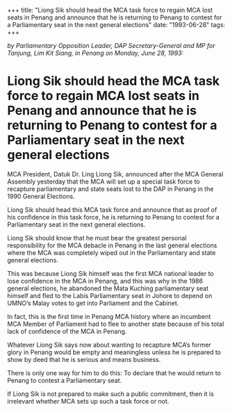 +++ 
title: "Liong Sik should head the MCA task force to regain MCA lost seats in Penang and announce that he is returning to Penang to contest for a Parliamentary seat in the next general elections"
date: "1993-06-28"
tags:
+++

_by Parliamentary Opposition Leader, DAP Secretary-General and MP for Tanjung, Lim Kit Siang, in Penang on Monday, June 28, 1993:_

# Liong Sik should head the MCA task force to regain MCA lost seats in Penang and announce that he is returning to Penang to contest for a Parliamentary seat in the next general elections

MCA President, Datuk Dr. Ling Liong Sik, announced after the MCA General Assembly yesterday that the MCA will set up a special task force to recapture parliamentary and state seats lost to the DAP in Penang in the 1990 General Elections.</u>

Liong Sik should head this MCA task force and announce that as proof of his confidence in this task force, he is returning to Penang to contest for a Parliamentary seat in the next general elections.

Liong Sik should know that he must bear the greatest personal responsibility for the MCA debacle in Penang in the last general elections where the MCA was completely wiped out in the Parliamentary and state general elections.

This was because Liong Sik himself was the first MCA national leader to lose confidence in the MCA in Penang, and this was why in the 1986 general elections, he abandoned the Mata Kuching parliamentary seat himself and fled to the Labis Parliamentary seat in Johore to depend on UMNO’s Malay votes to get into Parliament and the Cabinet.

In fact, this is the first time in Penang MCA history where an incumbent MCA Member of Parliament had to flee to another state because of his total lack of confidence of the MCA in Penang.

Whatever Liong Sik says now about wanting to recapture MCA’s former glory in Penang would be empty and meaningless unless he is prepared to show by deed that he is serious and means business.

There is only one way for him to do this: To declare that he would return to Penang to contest a Parliamentary seat.

If Liong Sik is not prepared to make such a public commitment, then it is irrelevant whether MCA sets up such a task force or not.
 
